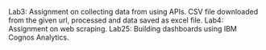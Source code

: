 Lab3: Assignment on collecting data from using APIs. CSV file downloaded from the given url, processed and data saved as excel file.
Lab4: Assignment on web scraping. 
Lab25: Building dashboards using IBM Cognos Analytics.
